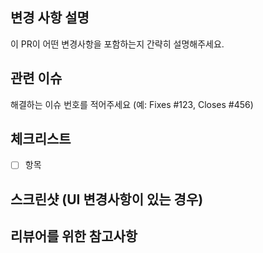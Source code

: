## 변경 사항 설명
이 PR이 어떤 변경사항을 포함하는지 간략히 설명해주세요.

## 관련 이슈
해결하는 이슈 번호를 적어주세요 (예: Fixes #123, Closes #456)

## 체크리스트
- [ ] 항목

## 스크린샷 (UI 변경사항이 있는 경우)

## 리뷰어를 위한 참고사항
